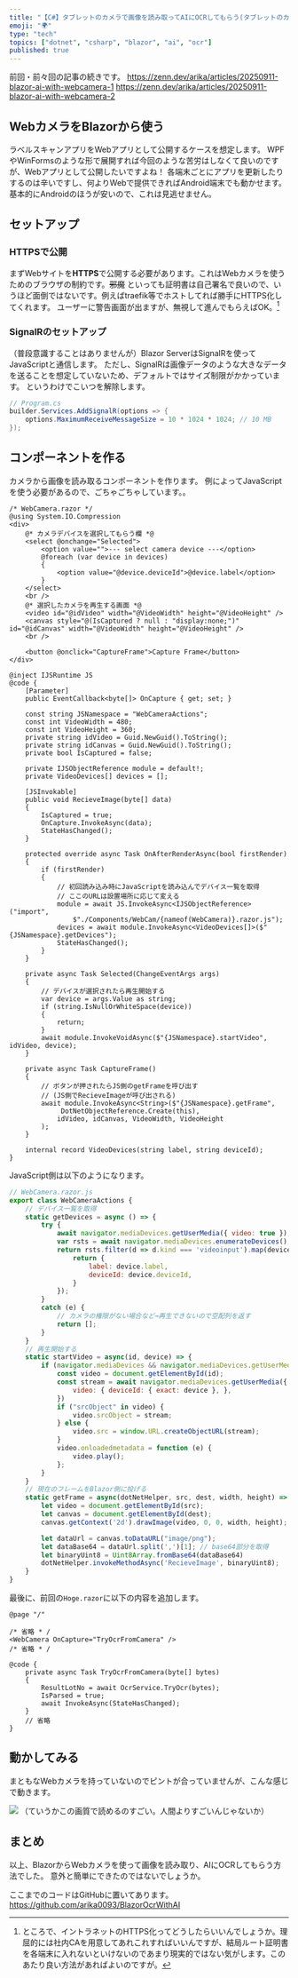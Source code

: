 ```yaml
---
title: "【C#】タブレットのカメラで画像を読み取ってAIにOCRしてもらう(タブレットのカメラ編)"
emoji: "🌍️"
type: "tech"
topics: ["dotnet", "csharp", "blazor", "ai", "ocr"]
published: true
---
```


前回・前々回の記事の続きです。
https://zenn.dev/arika/articles/20250911-blazor-ai-with-webcamera-1
https://zenn.dev/arika/articles/20250911-blazor-ai-with-webcamera-2


## WebカメラをBlazorから使う

ラベルスキャンアプリをWebアプリとして公開するケースを想定します。
WPFやWinFormsのような形で展開すれば今回のような苦労はしなくて良いのですが、Webアプリとして公開したいですよね！
各端末ごとにアプリを更新したりするのは辛いですし、何よりWebで提供できればAndroid端末でも動かせます。
基本的にAndroidのほうが安いので、これは見逃せません。

## セットアップ
### HTTPSで公開
まずWebサイトを**HTTPS**で公開する必要があります。これはWebカメラを使うためのブラウザの制約です。~~邪魔~~
といっても証明書は自己署名で良いので、いうほど面倒ではないです。例えばtraefik等でホストしてれば勝手にHTTPS化してくれます。
ユーザーに警告画面が出ますが、無視して進んでもらえばOK。[^1]

[^1]: ところで、イントラネットのHTTPS化ってどうしたらいいんでしょうか。理屈的には社内CAを用意してあれこれすればいいんですが、結局ルート証明書を各端末に入れないといけないのであまり現実的ではない気がします。このあたり良い方法があればよいのですが。

### SignalRのセットアップ
（普段意識することはありませんが）Blazor ServerはSignalRを使ってJavaScriptと通信します。
ただし、SignalRは画像データのような大きなデータを送ることを想定していないため、デフォルトではサイズ制限がかかっています。
というわけでこいつを解除します。

```cs
// Program.cs
builder.Services.AddSignalR(options => {
    options.MaximumReceiveMessageSize = 10 * 1024 * 1024; // 10 MB
}); 
```

## コンポーネントを作る

カメラから画像を読み取るコンポーネントを作ります。
例によってJavaScriptを使う必要があるので、ごちゃごちゃしています。。

```razor
/* WebCamera.razor */
@using System.IO.Compression
<div>
    @* カメラデバイスを選択してもらう欄 *@
    <select @onchange="Selected">
        <option value="">--- select camera device ---</option>
        @foreach (var device in devices)
        {
            <option value="@device.deviceId">@device.label</option>
        }
    </select>
    <br />
    @* 選択したカメラを再生する画面 *@
    <video id="@idVideo" width="@VideoWidth" height="@VideoHeight" />
    <canvas style="@(IsCaptured ? null : "display:none;")" id="@idCanvas" width="@VideoWidth" height="@VideoHeight" />
    <br />

    <button @onclick="CaptureFrame">Capture Frame</button>
</div>

@inject IJSRuntime JS
@code {
    [Parameter]
    public EventCallback<byte[]> OnCapture { get; set; }

    const string JSNamespace = "WebCameraActions";
    const int VideoWidth = 480;
    const int VideoHeight = 360;
    private string idVideo = Guid.NewGuid().ToString();
    private string idCanvas = Guid.NewGuid().ToString();
    private bool IsCaptured = false;

    private IJSObjectReference module = default!;
    private VideoDevices[] devices = [];

    [JSInvokable]
    public void RecieveImage(byte[] data)
    {
        IsCaptured = true;
        OnCapture.InvokeAsync(data);
        StateHasChanged();
    }

    protected override async Task OnAfterRenderAsync(bool firstRender)
    {
        if (firstRender)
        {
            // 初回読み込み時にJavaScriptを読み込んでデバイス一覧を取得
            // ここのURLは設置場所に応じて変える
            module = await JS.InvokeAsync<IJSObjectReference>("import",
                $"./Components/WebCam/{nameof(WebCamera)}.razor.js");
            devices = await module.InvokeAsync<VideoDevices[]>($"{JSNamespace}.getDevices");
            StateHasChanged();
        }
    }

    private async Task Selected(ChangeEventArgs args)
    {
        // デバイスが選択されたら再生開始する
        var device = args.Value as string;
        if (string.IsNullOrWhiteSpace(device))
        {
            return;
        }
        await module.InvokeVoidAsync($"{JSNamespace}.startVideo", idVideo, device);
    }

    private async Task CaptureFrame()
    {
        // ボタンが押されたらJS側のgetFrameを呼び出す
        // (JS側でRecieveImageが呼び出される)
        await module.InvokeAsync<String>($"{JSNamespace}.getFrame",
             DotNetObjectReference.Create(this),
            idVideo, idCanvas, VideoWidth, VideoHeight
        );
    }

    internal record VideoDevices(string label, string deviceId);
}
```

JavaScript側は以下のようになります。

```js
// WebCamera.razor.js
export class WebCameraActions {
    // デバイス一覧を取得
    static getDevices = async () => {
        try {
            await navigator.mediaDevices.getUserMedia({ video: true });
            var rsts = await navigator.mediaDevices.enumerateDevices();
            return rsts.filter(d => d.kind === 'videoinput').map(device => {
                return {
                    label: device.label,
                    deviceId: device.deviceId,
                }
            });
        }
        catch (e) {
            // カメラの権限がない場合など→再生できないので空配列を返す
            return [];
        }
    }
    // 再生開始する
    static startVideo = async(id, device) => {
        if (navigator.mediaDevices && navigator.mediaDevices.getUserMedia) {
            const video = document.getElementById(id);
            const stream = await navigator.mediaDevices.getUserMedia({
                video: { deviceId: { exact: device }, },
            })
            if ("srcObject" in video) {
                video.srcObject = stream;
            } else {
                video.src = window.URL.createObjectURL(stream);
            }
            video.onloadedmetadata = function (e) {
                video.play();
            };
        }
    }
    // 現在のフレームをBlazor側に投げる
    static getFrame = async(dotNetHelper, src, dest, width, height) => {
        let video = document.getElementById(src);
        let canvas = document.getElementById(dest);
        canvas.getContext('2d').drawImage(video, 0, 0, width, height);

        let dataUrl = canvas.toDataURL("image/png");
        let dataBase64 = dataUrl.split(',')[1]; // base64部分を取得
        let binaryUint8 = Uint8Array.fromBase64(dataBase64)
        dotNetHelper.invokeMethodAsync('RecieveImage', binaryUint8);
    }
}
```

最後に、前回の`Hoge.razor`に以下の内容を追加します。

```razor
@page "/"

/* 省略 * /
<WebCamera OnCapture="TryOcrFromCamera" />
/* 省略 * /

@code {
    private async Task TryOcrFromCamera(byte[] bytes)
    {
        ResultLotNo = await OcrService.TryOcr(bytes);
        IsParsed = true;
        await InvokeAsync(StateHasChanged);
    }
    // 省略
}
```

## 動かしてみる
まともなWebカメラを持っていないのでピントが合っていませんが、こんな感じで動きます。

![](https://i.imgur.com/WVBmzWp.gif)
（ていうかこの画質で読めるのすごい。人間よりすごいんじゃないか）

## まとめ
以上、BlazorからWebカメラを使って画像を読み取り、AIにOCRしてもらう方法でした。
意外と簡単にできたのではないでしょうか。


ここまでのコードはGitHubに置いてあります。
https://github.com/arika0093/BlazorOcrWithAI

